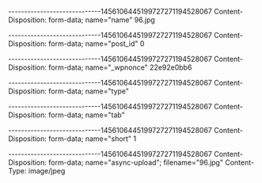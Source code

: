 -----------------------------1456106445199727271194528067
Content-Disposition: form-data; name="name" 96.jpg

-----------------------------1456106445199727271194528067
Content-Disposition: form-data; name="post_id" 0

-----------------------------1456106445199727271194528067
Content-Disposition: form-data; name="_wpnonce" 22e92e0bb6

-----------------------------1456106445199727271194528067
Content-Disposition: form-data; name="type"

-----------------------------1456106445199727271194528067
Content-Disposition: form-data; name="tab"

-----------------------------1456106445199727271194528067
Content-Disposition: form-data; name="short" 1

-----------------------------1456106445199727271194528067
Content-Disposition: form-data; name="async-upload"; filename="96.jpg" Content-Type: image/jpeg